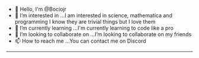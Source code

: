- 👋 Hello, I'm @Bociojr
- 👀 I’m interested in ...I am interested in science, mathematica and programming
I know they are trivial things but I love them
- 🌱 I’m currently learning ...I'm currently learning to code like a pro
- 💞️ I’m looking to collaborate on ...I’m looking to collaborate on my friends
- 📫 How to reach me ...You can contact me on Discord

---------------------------------------------------------------------------------

<!---
Bociojr/Bociojr is a ✨ special ✨ repository because its `README.md` (this file) appears on your GitHub profile.
You can click the Preview link to take a look at your changes.
--->
